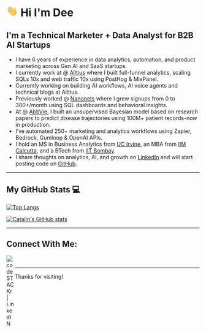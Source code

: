# <img src="https://raw.githubusercontent.com/ABSphreak/ABSphreak/master/gifs/Hi.gif" width="30px"> Hi I'm Dee

## I'm a Technical Marketer + Data Analyst for B2B AI Startups

- I have 6 years of experience in data analytics, automation, and product marketing across Gen AI and SaaS startups.  
- I currently work at @ [Alltius](https://www.alltius.ai) where I built full-funnel analytics, scaling SQLs 10x and web traffic 10x using PostHog & MixPanel.
- Currently working on building AI workflows, AI voice agents and technical blogs at Alltius. 
- Previously worked @ [Nanonets](https://www.nanonets.com) where I grew signups from 0 to 300+/month using SQL dashboards and behavioral insights.  
- At @ [AbbVie](https://www.abbvie.com), I built an unsupervised Bayesian model based on research papers to predict disease trajectories using 100M+ patient records-now in production.  
- I’ve automated 250+ marketing and analytics workflows using Zapier, Bedrock, Gumloop & OpenAI APIs.  
- I hold an MS in Business Analytics from [UC Irvine](https://merage.uci.edu/), an MBA from [IIM Calcutta](https://www.iimcal.ac.in/), and a BTech from [IIT Bombay](https://www.iitb.ac.in/).   
- I share thoughts on analytics, AI, and growth on [LinkedIn](https://www.linkedin.com/in/dhanashree-badhe/) and will start posting code on [GitHub](https://github.com).  

---

## My GitHub Stats 💻

[![Top Langs](https://github-readme-stats.vercel.app/api/top-langs/?username=dbadhe&hide=java,html,css&theme=dracula)](https://github.com/anuraghazra/github-readme-stats)

[![Catalin's GitHub stats](https://github-readme-stats.vercel.app/api?username=dbadhe&theme=dracula)](https://github.com/anuraghazra/github-readme-stats)

[Product Marketer website]: [https://tiny.cc/dbadhe1]
[linkedin]: [https://www.linkedin.com/in/dhanashree-badhe/]
[gscholar]: [https://scholar.google.com/citations?user=zJOCEIwAAAAJ&hl=en]

---

## Connect With Me:

[<img align="left" alt="codeSTACKr | LinkedIN" width="22px" src="https://cdn.jsdelivr.net/npm/simple-icons@v3/icons/linkedin.svg" />][linkedin]

<br />

---
Thanks for visiting! 

